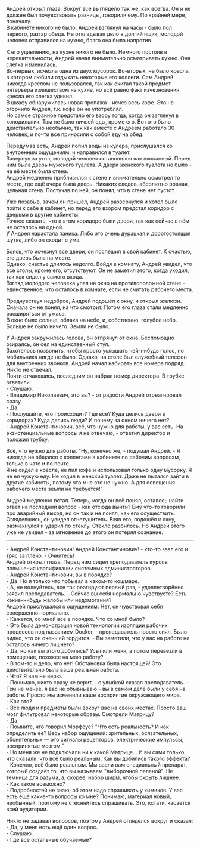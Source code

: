 Андрей открыл глаза. Вокруг всё выглядело так же, как всегда. Он и не должен был почувствовать разницы, говорили ему. По крайней мере, поначалу.  
В кабинете никого не было. Андрей взглянул на часы - было пол первого, разгар обеда. Не откладывая дело в долгий ящик, молодой человек отправился на кухню, благо она была напротив.

К его удивлению, на кухне никого не было. Немного постояв в нерешительности, Андрей начал внимательно осматривать кухню. Она слегка изменилась.  
Во-первых, исчезла одна из двух мусорок. Во-вторых, не было кресла, в котором любили отдыхать некоторые его коллеги. Сам Андрей никогда креслом не пользовался, так как считал такой предмет интерьера излишеством на кухне, но всё равно факт изчезновения кресла его слегка удивил.  
В шкафу обнаружилась новая пропажа - исчез весь кофе. Это не огорчило Андрея, т.к. кофе он не употреблял.  
Но самое странное предстало его взору тогда, когда он заглянул в холодильник. Там не было ничьей еды, кроме его. Вот это было действительно необычно, так как вместе с Андреем работало 30 человек, и почти все приносили с собой еду на обед.

Передумав есть, Андрей попил воды из кулера, прислушался ко внутренним ощущениям, и направился в туалет.  
Завернув за угол, молодой человек остановился как вкопанный. Перед ним была дверь мужского туалета. А двери женского туалета не было - на её месте была стена.  
Андрей медленно приблизился к стене и внимательно осмотрел то место, где ещё вчера была дверь. Никаких следов, абсолютно ровная, цельная стена. Постучав по ней, он понял, что в стене нет пустот.

Уже позабыв, зачем он пришёл, Андрей развернулся и хотел было пойти к себе в кабинет, но перед его взором предстал коридор с дверьми в другие кабинеты.  
Точнее сказать, что в этом коридоре были двери, так как сейчас в нём не осталось ни одной.  
У Андрея нарастала паника. Либо это очень дурацкая и дорогостоящая шутка, либо он сходит с ума.

Боясь, что исчезнут все двери, он поспешил в свой кабинет. К счастью, его дверь была на месте.  
Однако, счастье длилось недолго. Войдя в комнату, Андрей увидел, что все столы, кроме его, отсутствуют. Он не заметил этого, когда уходил, так как сидел у самого входа.  
Взгляд молодого человека упал на окно на противоположной стене - единственное, что осталось в комнате, если не считать рабочего места.

Предчувствуя недоброе, Андрей подошёл к окну, и открыл жалюзи. Сначала он не понял, на что смотрит. Потом его глаза стали медленно расширяться от ужаса.  
В окне было солнце, облака на небе, и, собственно, голубое небо. Больше не было ничего. Земли не было.

У Андрея закружилась голова, он отпрянул от окна. Беспомощно озираясь, он сел на единственный стул.  
Захотелось позвонить, чтобы просто услышать чей-нибудь голос, но мобильника нигде не было. Однако, на столе был служебный телефон для внутренних звонков. Андрей начал набирать все номера подряд. Никто не отвечал.  
Почти отчаявшись, последним он набрал номер директора. В трубке ответили:  
\- Слушаю.  
\- Владимир Николаевич, это вы? - от радости Андрей отреагировал сразу.  
\- Да.  
\- Послушайте, что происходит? Где все? Куда делись двери в коридорах? Куда делись люди? И почему за окном ничего нет?  
\- Андрей Константинович, всё, что нужно для работы, у вас есть. На экзистенциальные вопросы я не отвечаю, - ответил директор и положил трубку.  

Всё, что нужно для работы. "Ну, конечно же, - подумал Андрей. - Я никогда не общался с коллегами в кабинете по рабочим вопросам, только в чате и по почте.  
Я не сидел в кресле, не пил кофе и использовал только одну мусорку. Я не ел чужую еду. Не ходил в женский туалет. Даже не пытался зайти в другие кабинеты, потому что мне это не нужно. А для освещения рабочего места земли не требуется!"

Андрей медленно встал. Теперь, когда он всё понял, осталось найти ответ на последний вопрос - как отсюда выйти? Ему что-то говорили про аварийный выход, но он так и не понял, как его осуществить.  
Оглядевшись, он увидел огнетушитель. Взяв его, подошёл к окну, размахнулся и ударил по стеклу. Стекло разбилось. Но Андрей этого уже не увидел - за мгновение до этого он потерял сознание.

***

 \- Андрей Константинович! Андрей Константинович! - кто-то звал его и тряс за плечо. - Очнитесь!  
 Андрей открыл глаза. Перед ним сидел преподаватель курсов повышения квалификации системных администраторов.  
 \- Андрей Константинович, вы в порядке?  
 \- Да. Но я только что побывал в каком-то кошмаре.  
 \- А, не волнуйтесь, все так реагируют первый раз, - удовлетворённо заявил преподаватель. - Сейчас вы себя нормально чувствуете? Есть какие-нибудь жалобы или недомогания?  
 Андрей прислушался к ощущениям. Нет, он чувствовал себя совершенно нормально.  
 \- Кажется, со мной всё в порядке. Что со мной было?  
 \- Это была демонстрация новой технологии изоляции рабочих процессов под названием Docker, - преподаватель просто сиял. Было видно, что он очень ей гордится. - Вы заметили, что у вас на работе не осталось ничего лишнего?  
 \- Да, но как вы этого добились? Усыпили меня, а потом перевезли в помещение, похожее на мою работу?  
 \- В том-то и дело, что нет! Обстановка была настоящей! Это действительно была ваша реальная работа.  
 \- Что? Я вам не верю.  
 \- Понимаю, никто сразу не верит, - с улыбкой сказал преподаватель. - Тем не менее, я вас не обманываю - вы в самом деле были у себя на работе. Просто мы изменили ваше восприятие окружающего мира.  
 \- Как это?  
 \- Все люди и предметы были вокруг вас на своих местах. Просто ваш мозг фильтровал некоторые образы. Смотрели Матрицу?  
 \- Да.  
 \- Помните, что говорил Морфеус? "Что есть реальность? И как определить ее? Весь набор ощущений: зрительных, осязательных, обонятельных — это сигналы рецепторов, электрические импульсы, воспринятые мозгом."  
 \- Но меня же не подключали ни к какой Матрице... И вы сами только что сказали, что всё было реальным. Как вы добились такого эффекта?  
 \- Конечно, всё было реальным. Мы ввели вам специальный препарат, который создаёт то, что вы называем "выборочной пеленой". Не темница для разума, а, скорее, набор ширм, чтобы скрыть лишнее.  
 \- Как такое возможно?  
 \- Подробностей не знаю, об этом надо спрашивать у химиков. У вас есть ещё какие-то вопросы ко мне? Понимаю, материал новый, необычный, поэтому не стесняйтесь спрашивать. Это, кстати, касается всей аудитории.  
 
Никто не задавал вопросов, поэтому Андрей огляделся вокруг и сказал:  
 \- Да, у меня есть ещё один вопрос.  
 \- Слушаю.  
 \- Где все остальные обучаемые?
